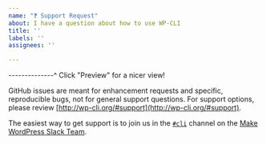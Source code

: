 ```yaml
---
name: "❓ Support Request"
about: I have a question about how to use WP-CLI
title: ''
labels: ''
assignees: ''

---
```


--------------^ Click "Preview" for a nicer view!

GitHub issues are meant for enhancement requests and specific, reproducible bugs, not for general support questions. For support options, please review [http://wp-cli.org/#support](http://wp-cli.org/#support).

The easiest way to get support is to join us in the [`#cli`](https://wordpress.slack.com/messages/C02RP4T41) channel on the [Make WordPress Slack Team](https://make.wordpress.org/chat/).
